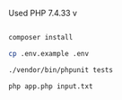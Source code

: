 Used PHP 7.4.33 v

```bash

composer install

cp .env.example .env

./vendor/bin/phpunit tests

php app.php input.txt
```